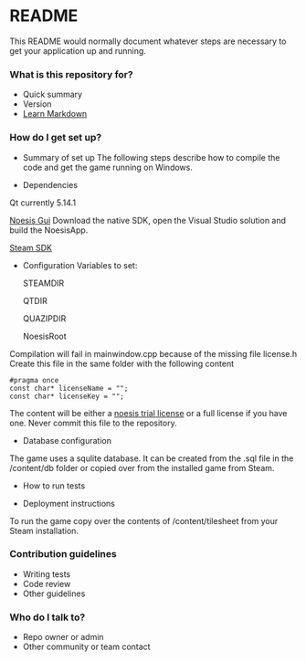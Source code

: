 # README #

This README would normally document whatever steps are necessary to get your application up and running.

### What is this repository for? ###

* Quick summary
* Version
* [Learn Markdown](https://bitbucket.org/tutorials/markdowndemo)

### How do I get set up? ###

* Summary of set up
The following steps describe how to compile the code and get the game running on Windows.

* Dependencies

Qt currently 5.14.1

[Noesis Gui](https://www.noesisengine.com/developers/downloads.php) Download the native SDK, open the 
Visual Studio solution and build the NoesisApp.

[Steam SDK](https://partner.steamgames.com/doc/sdk)

* Configuration	
Variables to set:

	STEAMDIR

	QTDIR

	QUAZIPDIR

	NoesisRoot
	
Compilation will fail in mainwindow.cpp because of the missing file license.h Create this file in the same folder
with the following content

    #pragma once
	const char* licenseName = "";
	const char* licenseKey = "";

The content will be either a [noesis trial license](https://www.noesisengine.com/trial/) or a full license if you have 
one. Never commit this file to the repository.

	
* Database configuration

The game uses a squlite database. It can be created from the .sql file in the /content/db folder or copied
over from the installed game from Steam.

* How to run tests

* Deployment instructions

To run the game copy over the contents of /content/tilesheet from your Steam installation.

### Contribution guidelines ###

* Writing tests
* Code review
* Other guidelines

### Who do I talk to? ###

* Repo owner or admin
* Other community or team contact